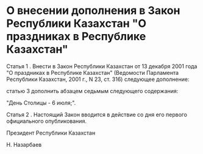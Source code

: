 # О внесении дополнения в Закон Республики Казахстан "О праздниках в Республике Казахстан"

Статья 1 . Внести в Закон Республики Казахстан от 13 декабря 2001 года "О праздниках в Республике Казахстан" (Ведомости Парламента Республики Казахстан, 2001 г., N 23, ст. 316) следующее дополнение:

статью 3 дополнить абзацем седьмым следующего содержания:

"День Столицы - 6 июля;".

Статья 2 . Настоящий Закон вводится в действие со дня его первого официального опубликования.

Президент Республики Казахстан

Н. Назарбаев

